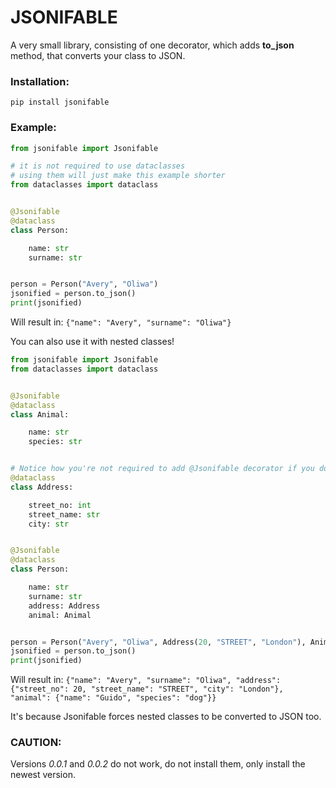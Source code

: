 # JSONIFABLE

A very small library, consisting of one decorator, which adds **to_json** method, that converts your class to JSON.

### Installation:
```
pip install jsonifable
```

### Example:
```python
from jsonifable import Jsonifable

# it is not required to use dataclasses
# using them will just make this example shorter
from dataclasses import dataclass


@Jsonifable
@dataclass
class Person:

    name: str
    surname: str


person = Person("Avery", "Oliwa")
jsonified = person.to_json()
print(jsonified)
```

Will result in:
```{"name": "Avery", "surname": "Oliwa"}```

You can also use it with nested classes!
```python
from jsonifable import Jsonifable
from dataclasses import dataclass


@Jsonifable
@dataclass
class Animal:

    name: str
    species: str


# Notice how you're not required to add @Jsonifable decorator if you don't need the class instance to be manually converted using to_json
@dataclass
class Address:

    street_no: int
    street_name: str
    city: str


@Jsonifable
@dataclass
class Person:

    name: str
    surname: str
    address: Address
    animal: Animal


person = Person("Avery", "Oliwa", Address(20, "STREET", "London"), Animal("Guido", "dog"))
jsonified = person.to_json()
print(jsonified)
```

Will result in:
```{"name": "Avery", "surname": "Oliwa", "address": {"street_no": 20, "street_name": "STREET", "city": "London"}, "animal": {"name": "Guido", "species": "dog"}}```

It's because Jsonifable forces nested classes to be converted to JSON too.

### CAUTION:
Versions *0.0.1* and *0.0.2* do not work, do not install them, only install the newest version.
